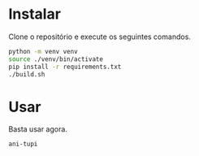 # Instalar
Clone o repositório e execute os seguintes comandos.
```bash
python -m venv venv
source ./venv/bin/activate
pip install -r requirements.txt
./build.sh
```

# Usar
Basta usar agora.
```bash
ani-tupi
```
